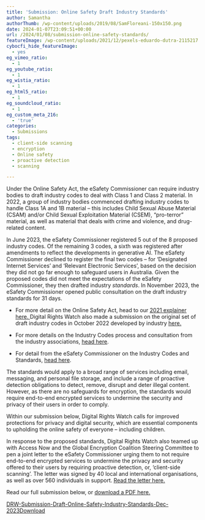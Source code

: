 ```yaml
---
title: 'Submission: Online Safety Draft Industry Standards'
author: Samantha
authorThumb: /wp-content/uploads/2019/08/SamFloreani-150x150.png
date: 2024-01-07T23:09:51+00:00
url: /2024/01/08/submission-online-safety-standards/
featureImage: /wp-content/uploads/2021/12/pexels-eduardo-dutra-2115217.jpg
cybocfi_hide_featureImage:
  - yes
eg_vimeo_ratio:
  - 1
eg_youtube_ratio:
  - 1
eg_wistia_ratio:
  - 1
eg_html5_ratio:
  - 1
eg_soundcloud_ratio:
  - 1
eg_custom_meta_216:
  - 'true'
categories:
  - Submissions
tags:
  - client-side scanning
  - encryption
  - Online safety
  - proactive detection
  - scanning

---
```

Under the Online Safety Act, the eSafety Commissioner can require industry bodies to draft industry codes to deal with Class 1 and Class 2 material. In 2022, a group of industry bodies commenced drafting industry codes to handle Class 1A and 1B material &#8211; this includes Child Sexual Abuse Material (CSAM) and/or Child Sexual Exploitation Material (CSEM), &#8220;pro-terror&#8221; material, as well as material that deals with crime and violence, and drug-related content. 

In June 2023, the eSafety Commissioner registered 5 out of the 8 proposed industry codes. Of the remaining 3 codes, a sixth was registered after amendments to reflect the developments in generative AI. The eSafety Commissioner declined to register the final two codes &#8211; for &#8216;Designated Internet Services&#8217; and &#8216;Relevant Electronic Services&#8217;, based on the decision they did not go far enough to safeguard users in Australia. Given the proposed codes did not meet the expectations of the eSafety Commissioner, they then drafted industry _standards_. In November 2023, the eSafety Commissioner opened public consultation on the draft industry standards for 31 days.

  * For more detail on the Online Safety Act, head to our <span style="text-decoration: underline;"><a href="https://digitalrightswatch.org.au/2021/02/11/explainer-the-online-safety-bill/" target="_blank" rel="noreferrer noopener">2021 explainer here</a>. </span>Digital Rights Watch also made a submission on the original set of draft industry codes in October 2022 developed by industry <span style="text-decoration: underline;"><a href="https://digitalrightswatch.org.au/2022/10/11/submission-online-safety-draft-industry-codes/" target="_blank" rel="noreferrer noopener">here.</a></span>

  * For more details on the Industry Codes process and consultation from the industry associations, <span style="text-decoration: underline;"><a href="https://onlinesafety.org.au/" target="_blank" rel="noreferrer noopener">head here</a></span>. 

  * For detail from the eSafety Commissioner on the Industry Codes and Standards, <a href="https://www.esafety.gov.au/industry/codes/standards-consultation" target="_blank" rel="noreferrer noopener">head here</a>. 

The standards would apply to a broad range of services including email, messaging, and personal file storage, and include a range of proactive detection obligations to detect, remove, disrupt and deter illegal content. However, as there are no safeguards for encryption, the standards would require end-to-end encrypted services to undermine the security and privacy of their users in order to comply. 

Within our submission below, Digital Rights Watch calls for improved protections for privacy and digital security, which are essential components to upholding the online safety of everyone &#8211; including children. 

In response to the proposed standards, Digital Rights Watch also teamed up with Access Now and the Global Encryption Coalition Steering Committee to pen a joint letter to the eSafety Commissioner urging them to not require end-to-end encrypted services to undermine the privacy and security offered to their users by requiring proactive detection, or, &#8216;client-side scanning&#8217;. The letter was signed by 40 local and international organisations, as well as over 560 individuals in support. <span style="text-decoration: underline;"><a href="https://digitalrightswatch.org.au/2023/12/20/esafety-joint-letter/" target="_blank" rel="noreferrer noopener">Read the letter here.</a></span> 

Read our full submission below, or <span style="text-decoration: underline;"><a href="/wp-content/uploads/2024/01/DRW-Submission-Draft-Online-Safety-Industry-Standards-Dec-2023.pdf" target="_blank" rel="noreferrer noopener">download a PDF here.</a></span>

<div data-wp-interactive="" class="wp-block-file">
  <a id="wp-block-file--media-1218fb1e-597d-4ad0-bb27-f8333cb53fce" href="/wp-content/uploads/2024/01/DRW-Submission-Draft-Online-Safety-Industry-Standards-Dec-2023.pdf">DRW-Submission-Draft-Online-Safety-Industry-Standards-Dec-2023</a><a href="/wp-content/uploads/2024/01/DRW-Submission-Draft-Online-Safety-Industry-Standards-Dec-2023.pdf" class="wp-block-file__button wp-element-button" download aria-describedby="wp-block-file--media-1218fb1e-597d-4ad0-bb27-f8333cb53fce">Download</a>
</div>